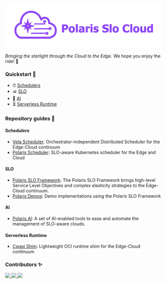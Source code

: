 ![alt text](https://raw.githubusercontent.com/polaris-slo-cloud/.github/main/profile/polaris-slo-cloud.png)

_Bringing the starlight through the Cloud to the Edge._ We hope you enjoy the ride! :rocket:

### Quickstart :beginner:

* :alarm_clock: [Schedulers](#schedulers)
* :bar_chart: [SLO](#slo) 
* :crystal_ball: [AI](#ai) 
* :hourglass_flowing_sand: [Serverless Runtime](#serverless-runtime) 

### Repository guides :pushpin:

#### Schedulers

* [Vela Scheduler](https://github.com/polaris-slo-cloud/vela-scheduler): Orchestrator-independent Distributed Scheduler for the Edge-Cloud continuum 
* [Polaris Scheduler](https://github.com/polaris-slo-cloud/polaris-scheduler): SLO-aware Kubernetes scheduler for the Edge and Cloud 

#### SLO

* [Polaris SLO Framework](https://github.com/polaris-slo-cloud/polaris-slo-framework): The Polaris SLO Framework brings high-level Service Level Objectives and complex elasticity strategies to the Edge-Cloud continuum. 
* [Polaris Demos](https://github.com/polaris-slo-cloud/polaris-demos): Demo implementations using the Polaris SLO Framework 

#### AI

* [Polaris AI](https://github.com/polaris-slo-cloud/polaris-ai): A set of AI-enabled tools to ease and automate the management of SLO-aware clouds.

#### Serverless Runtime
* [Cwasi Shim](https://github.com/polaris-slo-cloud/containerd-shim-cwasi): Lightweight OCI runtime shim for the Edge-Cloud continuum 

### Contributors :sparkles:

<a href="https://github.com/polaris-slo-cloud/polaris/graphs/contributors">
  <img src="https://contrib.rocks/image?repo=polaris-slo-cloud/polaris" />
</a>
<a href="https://github.com/polaris-slo-cloud/containerd-shim-cwasi/graphs/contributors">
  <img src="https://contrib.rocks/image?repo=polaris-slo-cloud/containerd-shim-cwasi" />
</a>
<a href="https://github.com/polaris-slo-cloud/polaris-ai/graphs/contributors">
  <img src="https://contrib.rocks/image?repo=polaris-slo-cloud/polaris-ai" />
</a>

